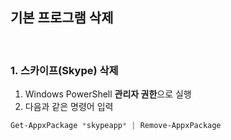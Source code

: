 ## 기본 프로그램 삭제

<br>

### 1. 스카이프(Skype) 삭제
<p>

1. Windows PowerShell **관리자 권한**으로 실행
2. 다음과 같은 명령어 입력
```PowerShell
Get-AppxPackage *skypeapp* | Remove-AppxPackage
```
</p>
